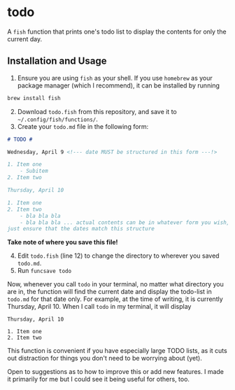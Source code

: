 # todo
A `fish` function that prints one's todo list to display the contents for only the current day.

## Installation and Usage

1. Ensure you are using `fish` as your shell.
If you use `homebrew` as your package manager (which I recommend), it can be installed by running
```bash
brew install fish
```
2. Download `todo.fish` from this repository, and save it to `~/.config/fish/functions/`.
3. Create your `todo.md` file in the following form:

```markdown
# TODO #

Wednesday, April 9 <!--- date MUST be structured in this form ---!>

1. Item one
    - Subitem
2. Item two

Thursday, April 10

1. Item one
2. Item two
    - bla bla bla
    - bla bla bla ... actual contents can be in whatever form you wish,
just ensure that the dates match this structure
```
**Take note of where you save this file!**

4. Edit `todo.fish` (line 12) to change the directory to wherever you saved
`todo.md`.
5. Run `funcsave todo`

Now, whenever you call `todo` in your terminal, no matter what directory 
you are in, the function will find the current date and display the 
todo-list in `todo.md` for that date only. 
For example, at the time of writing, it is currently Thursday, April 10.
When I call `todo` in my terminal, it will display 
```fish
Thursday, April 10

1. Item one
2. Item two
```

This function is convenient if you have especially large TODO lists, as
it cuts out distraction for things you don't need to be worrying about (yet).

Open to suggestions as to how to improve this or add new features. 
I made it primarily for me but I could see it being useful for others, too. 
